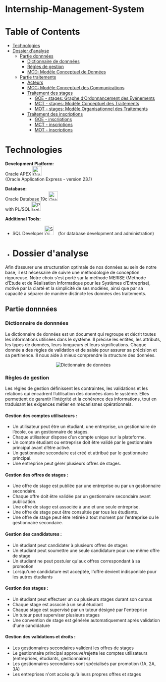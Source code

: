 # Internship-Management-System

# Table of Contents

- [Technologies](#technologies)
- [Dossier d'analyse](#dossier-danalyse)
  - [Partie donnnées](#partie-donnnées)
    - [Dictionnaire de donnnées](#dictionnaire-de-donnnées)
    - [Règles de gestion](#règles-de-gestion)
    - [MCD: Modèle Conceptuel de Données](#mcd-modèle-conceptuel-de-données)
  - [Partie traitements](#partie-traitements)
    - [Acteurs](#acteurs)
    - [MCC: Modèle Conceptuel des Communications](#mcc-modèle-conceptuel-des-communications)
    - [Traitement des stages](#traitement-des-stages)
      - [GOE - stages: Graphe d’Ordonnancement des Evénements](#goe---stages-graphe-dordonnancement-des-evénements)
      - [MCT - stages: Modèle Conceptuel des Traitements](#mct---stages-modèle-conceptuel-des-traitements)
      - [MOT - stages: Modèle Organisationnel des Traitements](#mot---stages-modèle-organisationnel-des-traitements)
    - [Traitement des inscriptions](#traitement-des-inscriptions)
      - [GOE - inscriptions](#goe---inscriptions)
      - [MCT - inscriptions](#mct---inscriptions)
      - [MOT - inscriptions](#mot---inscriptions)

# Technologies

**Development Platform:**  
Oracle APEX <img alt="Oracle" width="30px" style="padding-right:10px;" src="https://cdn.jsdelivr.net/gh/devicons/devicon@latest/icons/oracle/oracle-original.svg" />  
(Oracle Application Express - version 23.1)

**Database:**  
Oracle Database 19c <img alt="Oracle" width="30px" style="padding-right:10px;" src="https://cdn.jsdelivr.net/gh/devicons/devicon@latest/icons/oracle/oracle-original.svg" />  
with PL/SQL <img alt="Plsql" width="30px" style="padding-right:10px;" src="https://cdn.jsdelivr.net/gh/devicons/devicon@latest/icons/plsql/plsql-original.svg" />

**Additional Tools:**  
- SQL Developer <img alt="SQL" width="30px" style="padding-right:10px;" src="https://cdn.jsdelivr.net/gh/devicons/devicon@latest/icons/oracle/oracle-original.svg" /> (for database development and administration)

- # Dossier d'analyse

Afin d’assurer une structuration optimale de nos données au sein de notre base, il est nécessaire de suivre une méthodologie de conception rigoureuse. Notre choix s’est porté sur la méthode MERISE (Méthode d’Etude et de Réalisation Informatique pour les Systèmes d’Entreprise), motivé par la clarté et la simplicité de ses modèles, ainsi que par sa capacité à séparer de manière distincte les données des traitements.

## Partie donnnées

### Dictionnaire de donnnées

Le dictionnaire de données est un document qui regroupe et décrit toutes les informations utilisées dans le système. Il précise les entités, les attributs, les types de données, leurs longueurs et leurs significations. Chaque donnée a des règles de validation et de saisie pour assurer sa précision et sa pertinence. Il nous aide à mieux comprendre la structure des données.

<p align="center">
  <img src="assets/dictionnaire de donnees.PNG" alt="Dictionnaire de données"/>
</p>

### Règles de gestion
Les règles de gestion définissent les contraintes, les validations et les relations qui encadrent l’utilisation des données dans le système. Elles permettent de garantir l’intégrité et la cohérence des informations, tout en traduisant les exigences métier en mécanismes opérationnels.

#### Gestion des comptes utilisateurs :
 - Un utilisateur peut être un étudiant, une entreprise, un gestionnaire de l’école, ou un gestionnaire de stages.
 - Chaque utilisateur dispose d’un compte unique sur la plateforme.
 - Un compte étudiant ou entreprise doit être validé par le gestionnaire principal avant d’être activé.
 - Un gestionnaire secondaire est créé et attribué par le gestionnaire principal.
 - Une entreprise peut gérer plusieurs offres de stages.

#### Gestion des offres de stages :
 - Une offre de stage est publiée par une entreprise ou par un gestionnaire secondaire.
 - Chaque offre doit être validée par un gestionnaire secondaire avant publication.
 - Une offre de stage est associée à une et une seule entreprise.
 - Une offre de stage peut être consultée par tous les étudiants.
 - Une offre de stage peut être retirée à tout moment par l’entreprise ou le gestionnaire secondaire.

#### Gestion des candidatures :
- Un étudiant peut candidater à plusieurs offres de stages
- Un étudiant peut soumettre une seule candidature pour une même offre de stage
- Un étudiant ne peut postuler qu'aux offres correspondant à sa promotion
- Lorsqu'une candidature est acceptée, l'offre devient indisponible pour les autres étudiants

#### Gestion des stages :
- Un étudiant peut effectuer un ou plusieurs stages durant son cursus
- Chaque stage est associé à un seul étudiant
- Chaque stage est supervisé par un tuteur désigné par l'entreprise
- Un tuteur peut superviser plusieurs stages
- Une convention de stage est générée automatiquement après validation d'une candidature

#### Gestion des validations et droits :
- Les gestionnaires secondaires valident les offres de stages
- Le gestionnaire principal approuve/rejette les comptes utilisateurs (entreprises, étudiants, gestionnaires)
- Les gestionnaires secondaires sont spécialisés par promotion (1A, 2A, 3A)
- Les entreprises n'ont accès qu'à leurs propres offres et stages

